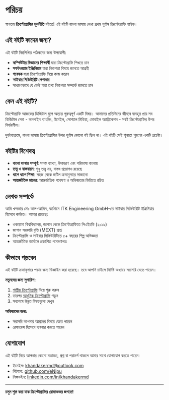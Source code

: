 # পরিচয়

স্বাগতম **ক্রিপ্টোগ্রাফির মূলনীতি** বইতে! এই বইটি বাংলা ভাষায় লেখা প্রথম পূর্ণাঙ্গ ক্রিপ্টোগ্রাফি গাইড।

## এই বইটি কাদের জন্য?

এই বইটি নিম্নলিখিত পাঠকদের জন্য উপযোগী:

- **কম্পিউটার বিজ্ঞানের শিক্ষার্থী** যারা ক্রিপ্টোগ্রাফি শিখতে চান
- **সফটওয়্যার ইঞ্জিনিয়ার** যারা নিরাপত্তা বিষয়ে জানতে আগ্রহী
- **গবেষক** যারা ক্রিপ্টোগ্রাফি নিয়ে কাজ করেন
- **সাইবার সিকিউরিটি পেশাদার**
- সাধারণভাবে যে কেউ যারা তথ্য নিরাপত্তা সম্পর্কে জানতে চান

## কেন এই বইটি?

ক্রিপ্টোগ্রাফি আজকের ডিজিটাল যুগে অত্যন্ত গুরুত্বপূর্ণ একটি বিষয়। আমাদের প্রতিদিনের জীবনে ব্যবহৃত প্রায় সব ডিজিটাল সেবা - অনলাইন ব্যাংকিং, ইমেইল, সোশ্যাল মিডিয়া, মোবাইল অ্যাপ্লিকেশন - সবই ক্রিপ্টোগ্রাফির উপর নির্ভরশীল।

দুর্ভাগ্যক্রমে, বাংলা ভাষায় ক্রিপ্টোগ্রাফির উপর পূর্ণাঙ্গ কোনো বই ছিল না। এই বইটি সেই শূন্যতা পূরণের একটি প্রচেষ্টা।

## বইটির বিশেষত্ব

- **বাংলা ভাষায় সম্পূর্ণ**: সমস্ত ব্যাখ্যা, উদাহরণ এবং পরিভাষা বাংলায়
- **তত্ত্ব ও বাস্তবায়ন**: শুধু তত্ত্ব নয়, বাস্তব প্রয়োগও রয়েছে
- **ধাপে ধাপে শিক্ষা**: সহজ থেকে জটিল ক্রমানুসারে সাজানো
- **আন্তর্জাতিক মানের**: আন্তর্জাতিক গবেষণা ও অভিজ্ঞতার ভিত্তিতে রচিত

## লেখক সম্পর্কে

আমি খন্দকার মোঃ আল-আমিন, বর্তমানে ITK Engineering GmbH-তে সাইবার সিকিউরিটি ইঞ্জিনিয়ার হিসেবে কর্মরত। আমার রয়েছে:

- ওকায়ামা বিশ্ববিদ্যালয়, জাপান থেকে ক্রিপ্টোগ্রাফিতে পিএইচডি (২০১৯)
- জাপান সরকারি বৃত্তি (MEXT) প্রাপ্ত
- ক্রিপ্টোগ্রাফি ও সাইবার সিকিউরিটিতে ৫+ বছরের শিল্প অভিজ্ঞতা
- আন্তর্জাতিক জার্নালে প্রকাশিত গবেষণাপত্র

## কীভাবে পড়বেন

এই বইটি ক্রমানুসারে পড়ার জন্য ডিজাইন করা হয়েছে। তবে আপনি চাইলে নির্দিষ্ট অধ্যায়ে সরাসরি যেতে পারেন।

**নতুনদের জন্য সুপারিশ:**
1. [শাস্ত্রীয় ক্রিপ্টোগ্রাফি](./classical-crypto.md) দিয়ে শুরু করুন
2. তারপর [আধুনিক ক্রিপ্টোগ্রাফি](./modern-crypto.md) পড়ুন
3. সবশেষে উন্নত বিষয়গুলো দেখুন

**অভিজ্ঞদের জন্য:**
- সরাসরি আপনার আগ্রহের বিষয়ে যেতে পারেন
- রেফারেন্স হিসেবে ব্যবহার করতে পারেন

## যোগাযোগ

এই বইটি নিয়ে আপনার কোনো মতামত, প্রশ্ন বা পরামর্শ থাকলে আমার সাথে যোগাযোগ করতে পারেন:

- ইমেইল: khandakermd@outlook.com
- গিটহাব: [github.com/eNipu](https://github.com/eNipu)
- লিঙ্কডইন: [linkedin.com/in/khandakermd](https://linkedin.com/in/khandakermd)

---

**চলুন শুরু করা যাক ক্রিপ্টোগ্রাফির রোমাঞ্চকর জগতে!**
